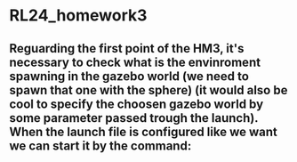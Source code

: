 # RL24_homework3

## Reguarding the first point of the HM3, it's necessary to check what is the envinroment spawning in the gazebo world (we need to spawn that one with the sphere) (it would also be cool to specify the choosen gazebo world by some parameter passed trough the launch). When the launch file is configured like we want we can start it by the command:
